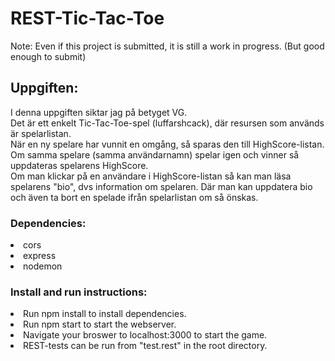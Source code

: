 # REST-Tic-Tac-Toe
Note: Even if this project is submitted, it is still a work in progress. (But good enough to submit)
## Uppgiften:
I denna uppgiften siktar jag på betyget VG. <br>
Det är ett enkelt Tic-Tac-Toe-spel (luffarshcack), där resursen som används är spelarlistan. <br>
När en ny spelare har vunnit en omgång, så sparas den till HighScore-listan. Om samma spelare (samma användarnamn) spelar igen och vinner så uppdateras spelarens HighScore. <br>
Om man klickar på en användare i HighScore-listan så kan man läsa spelarens "bio", dvs information om spelaren. Där man kan uppdatera bio och även ta bort en spelade ifrån spelarlistan om så önskas.<br>


### Dependencies:
<li> cors
<li> express
<li> nodemon
    
### Install and run instructions: 
<li> Run npm install to install dependencies. 
<li> Run npm start to start the webserver. 
<li> Navigate your broswer to localhost:3000 to start the game. 
<li> REST-tests can be run from "test.rest" in the root directory. 
